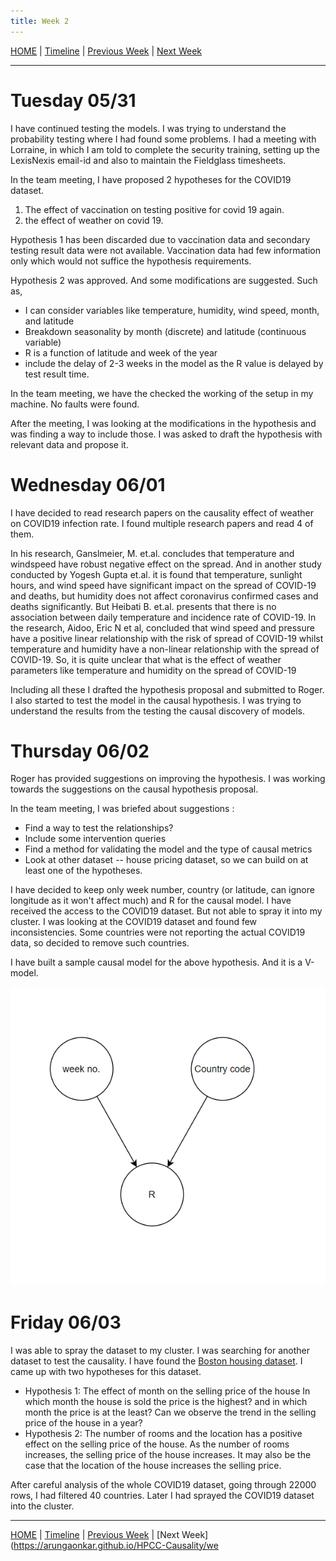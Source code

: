 ```yaml
---
title: Week 2
---
```


[HOME](https://arungaonkar.github.io/HPCC-Causality/) |
[Timeline](https://arungaonkar.github.io/HPCC-Causality/index.html#timeline) |
[Previous Week](https://arungaonkar.github.io/HPCC-Causality/week1.html) |
[Next Week](https://arungaonkar.HPCC-Causality/week3.html)

---

# Tuesday 05/31
I have continued testing the models. I was trying to understand the probability testing where I had found some problems. I had a meeting with Lorraine, in which I am told to complete the security training, setting up the LexisNexis email-id and also to maintain the Fieldglass timesheets.

In the team meeting, I have proposed 2 hypotheses for the COVID19 dataset.

1. The effect of vaccination on testing positive for covid 19 again.
2. the effect of weather on covid 19.

Hypothesis 1 has been discarded due to vaccination data and secondary testing result data were not available. Vaccination data had few information only which would not suffice the hypothesis requirements.

Hypothesis 2 was approved. And some modifications are suggested. Such as,

* I can consider variables like temperature, humidity, wind speed, month, and latitude
* Breakdown seasonality by month (discrete) and latitude (continuous variable)
* R is a function of latitude and week of the year
* include the delay of 2-3 weeks in the model as the R value is delayed by test result time.

In the team meeting, we have the checked the working of the setup in my machine. No faults were found.

After the meeting, I was looking at the modifications in the hypothesis and was finding a way to include those. I was asked to draft the hypothesis with relevant data and propose it.

# Wednesday 06/01

I have decided to read research papers on the causality effect of weather on COVID19 infection rate. I found multiple research papers and read 4 of them.

In his research, Ganslmeier, M. et.al. concludes that temperature and windspeed have robust negative effect on the spread. And in another study conducted by Yogesh Gupta et.al.  it is found that temperature, sunlight hours, and wind speed have significant impact on the spread of COVID-19 and deaths, but humidity does not affect coronavirus confirmed cases and deaths significantly. But Heibati B. et.al. presents that there is no association between daily temperature and incidence rate of COVID-19. In the research, Aidoo, Eric N et al, concluded that wind speed and pressure have a positive linear relationship with the risk of spread of COVID-19 whilst temperature and humidity have a non-linear relationship with the spread of COVID-19. So, it is quite unclear that what is the effect of weather parameters like temperature and humidity on the spread of COVID-19

Including all these I drafted the hypothesis proposal and submitted to Roger. I also started to test the model in the causal hypothesis. I was trying to understand the results from the testing the causal discovery of models.

# Thursday 06/02

Roger has provided suggestions on improving the hypothesis. I was working towards the suggestions on the causal hypothesis proposal.

In the team meeting, I was briefed about suggestions :

* Find a way to test the relationships?
* Include some intervention queries
* Find a method for validating the model and the type of causal metrics
* Look at other dataset -- house pricing dataset, so we can build on at least one of the hypotheses.

I have decided to keep only week number, country (or latitude, can ignore longitude as it won't affect much) and R for the causal model. I have received the access to the COVID19 dataset. But not able to spray it into my cluster. I was looking at the COVID19 dataset and found few inconsistencies. Some countries were not reporting the actual COVID19 data, so decided to remove such countries.

I have built a sample causal model for the above hypothesis. And it is a V-model.

![covid-causalHypothesis](imgs/covid-causalHypothesis.png)

# Friday 06/03

I was able to spray the dataset to my cluster. I was searching for another dataset to test the causality. I have found the [Boston housing dataset](https://www.kaggle.com/competitions/house-prices-advanced-regression-techniques/data). I came up with two hypotheses for this dataset.

* Hypothesis 1: The effect of month on the selling price of the house
In which month the house is sold the price is the highest? and in which month the price is at the least? Can we observe the trend in the selling price of the house in a year?
* Hypothesis 2: The number of rooms and the location has a positive effect on the selling price of the house. As the number of rooms increases, the selling price of the house increases. It may also be the case that the location of the house increases the selling price.

After careful analysis of the whole COVID19 dataset, going through 22000 rows, I had filtered 40 countries. Later I had sprayed the COVID19 dataset into the cluster.

<!-- ![filteredCountriesAnalysis](imgs/filteredCountriesAnalysis.png) -->

---
[HOME](https://arungaonkar.github.io/HPCC-Causality/) |
[Timeline](https://arungaonkar.github.io/HPCC-Causality/index.html#timeline) |
[Previous Week](https://arungaonkar.github.io/HPCC-Causality/week1.html) |
[Next Week](https://arungaonkar.github.io/HPCC-Causality/we